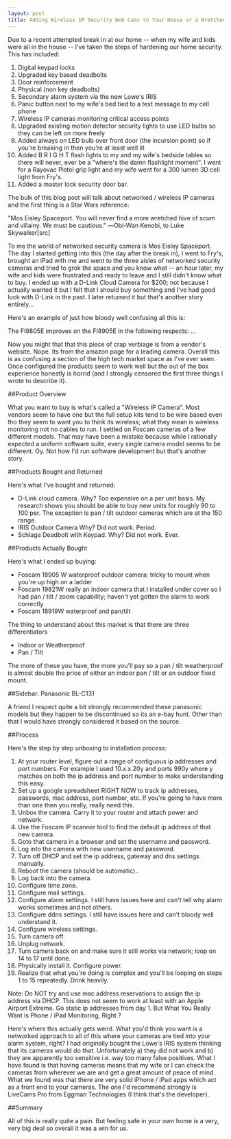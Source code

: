 ```yaml
---
layout: post
title: Adding Wireless IP Security Web Cams to Your House or a Wretched Hive of Scum and Villany
---
```

Due to a recent attempted break in at our home -- when my wife and kids were all in the house -- I've taken the steps of hardening our home security.  This has included:

1. Digital keypad locks
2. Upgraded key based deadbolts
3. Door reinforcement 
4. Physical (non key deadbolts)
5. Secondary alarm system via the new Lowe's IRIS
6. Panic button next to my wife's bed tied to a text message to my cell phone
7. Wireless IP cameras monitoring critical access points
8. Upgraded existing motion detector security lights to use LED bulbs so they can be left on more freely
9. Added always on LED bulb over front door (the incursion point) so if you're breaking in then you're at least well lit
10. Added B R I G H T flash lights to my and my wife's bedside tables so there will never, ever be a "where's the damn flashlight moment".  I went for a Rayovac Pistol grip light and my wife went for a 300 lumen 3D cell light from Fry's.
11. Added a master lock security door bar.

The bulk of this blog post will talk about networked / wireless IP cameras and the first thing is a Star Wars reference: 

"Mos Eisley Spaceport. You will never find a more wretched hive of scum and villainy. We must be cautious."
―Obi-Wan Kenobi, to Luke Skywalker[src]

To me the world of networked security camera is Mos Eisley Spaceport.  The day I started getting into this (the day after the break in), I went to Fry's, brought an iPad with me and went to the three aisles of networked security cameras and tried to grok the space and you know what -- an hour later, my wife and kids were frustrated and ready to leave and I still didn't know what to buy.  I ended up with a D-Link Cloud Camera for $200; not because I actually wanted it but I felt that I should buy something and I've had good luck with D-Link in the past.  I later returned it but that's another story entirely...

Here's an example of just how bloody well confusing all this is:

The FI9805E improves on the FI8905E in the following respects: ...

Now you might that that this piece of crap verbiage is from a vendor's website.  Nope.  Its from the amazon page for a leading camera.  Overall this is as confusing a section of the high tech market space as I've ever seen.  Once configured the products seem to work well but the out of the box experience honestly is horrid (and I strongly censored the first three things I wrote to describe it).

##Product Overview

What you want to buy is what's called a "Wireless IP Camera".  Most vendors seem to have one but the full setup kits tend to be wire based even tho they seem to want you to think its wireless; what they mean is wireless monitoring not no cables to run.  I settled on Foscam cameras of a few different models.   That may have been a mistake because while I rationally expected a uniform software suite, every single camera model seems to be different.  Oy.  Not how I'd run software development but that's another story.

##Products Bought and Returned

Here's what I've bought and returned:

* D-Link cloud camera.  Why?  Too expensive on a per unit basis.  My research shows you should be able to buy new units for roughly 90 to 100 per.  The exception is pan / tilt outdoor cameras which are at the 150 range.
* IRIS Outdoor Camera  Why?  Did not work.  Period.  
* Schlage Deadbolt with Keypad.  Why?  Did not work.  Ever.

##Products Actually Bought

Here's what I ended up buying:

* Foscam 18905 W waterproof outdoor camera; tricky to mount when you're up high on a ladder
* Foscam 19821W really an indoor camera that I installed under cover so I had pan / tilt / zoom capability; haven't yet gotten the alarm to work correctly
* Foscam 18919W waterproof and pan/tilt

The thing to understand about this market is that there are three differentiators

* Indoor or Weatherproof
* Pan / Tilt

The more of these you have, the more you'll pay so a pan / tilt weatherproof is almost double the price of either an indoor pan / tilt or an outdoor fixed mount.

##Sidebar: Panasonic BL-C131

A friend I respect quite a bit strongly recommended these panasonic models but they happen to be discontinued so its an e-bay hunt.  Other than that I would have strongly considered it based on the source.

##Process

Here's the step by step unboxing to installation process:

1.  At your router level, figure out a range of contiguous ip addresses and port numbers.  For example I used 10.x.x.20y and ports 990y where y matches on both the ip address and port number to make understanding this easy.
2.  Set up a google spreadsheet RIGHT NOW to track ip addresses, passwords, mac address, port number, etc.  If you're going to have more than one then you really, really need this.
3.  Unbox the camera.  Carry it to your router and attach power and network.
4.  Use the Foscam IP scanner tool to find the default ip address of that new camera.
5. Goto that camera in a browser and set the username and password.
6. Log into the camera with new username and password.
7. Turn off DHCP and set the ip address, gateway and dns settings manually.
8. Reboot the camera (should be automatic)..
9. Log back into the camera.
10. Configure time zone.
11. Configure mail settings.
12. Configure alarm settings.  I still have issues here and can't tell why alarm works sometimes and not others.
13. Configure ddns settings.  I still have issues here and can't bloody well understand it.
14. Configure wireless settings.
15. Turn camera off.
16. Unplug network.
17. Turn camera back on and make sure it still works via network; loop on 14 to 17 until done.
18. Physically install it.  Configure power.
19. Realize that what you're doing is complex and you'll be looping on steps 1 to 15 repeatedly.  Drink heavily.

Note: Do NOT try and use mac address reservations to assign the ip address via DHCP.  This does not seem to work at least with an Apple Airport Extreme.  Go static ip addresses from day 1.
But What You Really Want is Phone / iPad Monitoring, Right ?

Here's where this actually gets weird.  What you'd think you want is a networked approach to all of this where your cameras are tied into your alarm system, right?  I had originally bought the Lowe's IRIS system thinking that its cameras would do that.  Unfortunately a) they did not work and b) they are apparently too sensitive i.e. way too many false positives.  What I have found is that having cameras means that my wife or I can check the cameras from wherever we are and get a great amount of peace of mind.  What we found was that there are very solid iPhone / iPad apps which act as a front end to your cameras.  The one I'd recommend strongly is LiveCams Pro from Eggman Technologies (I think that's the developer).  

##Summary

All of this is really quite a pain.  But feeling safe in your own home is a very, very big deal so overall it was a win for us.